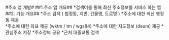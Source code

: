 #주소 앱 개발#
##1.주소 앱 개요##
*검색어를 통해 최신 주소정보를 서비스 하는 앱
##2. 기능 개요##
*주소 검색 ( 법정동, 지번, 건물명, 도로명 )
*주소에 대한 최신 행정동 제공\
*주소에 대한 좌표 제공 (wktm / tm / wgs84)
*주소에 대한 지도정보 (daum) 제공
*관심주소 저장
*주소정보 공유
*근처 대중교통 검색
